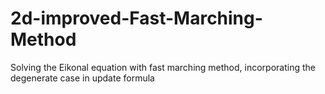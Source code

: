# 2d-improved-Fast-Marching-Method
Solving the Eikonal equation with fast marching method, incorporating the degenerate case in update formula
